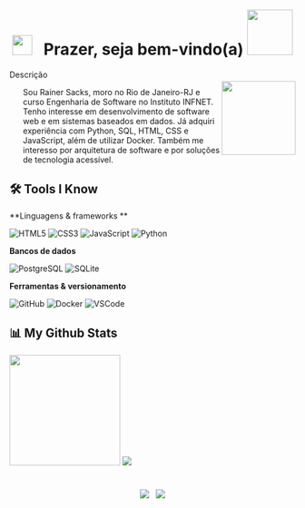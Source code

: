 <h1 align="center">
  <img src="https://media2.giphy.com/media/v1.Y2lkPTc5MGI3NjExdnluYmEwczgxajltMDFrY2VwdTBleG1zaTRtY2xzamsxOTNhYnJpeCZlcD12MV9pbnRlcm5hbF9naWZfYnlfaWQmY3Q9cw/1XodwykSjVClnhLuV8/giphy.gif" width="35"/> &nbsp
  Prazer, seja bem-vindo(a) 
  <img src="https://media3.giphy.com/media/v1.Y2lkPTc5MGI3NjExdzZ3aW5hcm45cTBld2lyZ2Z6MTEzaHA4eXU0ZjQxNTJmcTB6NTVrZyZlcD12MV9pbnRlcm5hbF9naWZfYnlfaWQmY3Q9cw/2z956IUc3J0noEOXUL/giphy.gif" width="80"/>
</h1>

<img style="margin-top: 20px" align="right" width="130px" src="https://64.media.tumblr.com/efa9c31a801e7c54c62c37289d881c69/tumblr_mrw6ovcjPW1rfjowdo1_500.gif">
<div>
<p>Descrição</p>
<ul>
  <p>Sou Rainer Sacks, moro no Rio de Janeiro-RJ e curso Engenharia de Software no Instituto INFNET. Tenho interesse em desenvolvimento de software web e em sistemas baseados em dados. Já adquiri experiência  com Python, SQL, HTML, CSS e JavaScript, além de utilizar Docker. Também me interesso por arquitetura de software e por soluções de tecnologia acessível. </p>
</ul>
</div>



## 🛠️ Tools I Know
**Linguagens & frameworks **  

![HTML5](https://img.shields.io/badge/HTML5-E34F26?style=for-the-badge&logo=html5&logoColor=white) 
![CSS3](https://img.shields.io/badge/CSS3-1572B6?style=for-the-badge&logo=css3&logoColor=white) 
![JavaScript](https://img.shields.io/badge/javascript-%23323330.svg?style=for-the-badge&logo=javascript&logoColor=%23F7DF1E)
![Python](https://img.shields.io/badge/Python-3776AB?style=for-the-badge&logo=python&logoColor=white)  

**Bancos de dados**  

![PostgreSQL](https://img.shields.io/badge/PostgreSQL-316192?style=for-the-badge&logo=postgresql&logoColor=white) 
![SQLite](https://img.shields.io/badge/SQLite-07405E?style=for-the-badge&logo=sqlite&logoColor=white)  

**Ferramentas & versionamento**  

![GitHub](https://img.shields.io/badge/GitHub-181717?style=for-the-badge&logo=github&logoColor=white) 
![Docker](https://img.shields.io/badge/Docker-2496ED?style=for-the-badge&logo=docker&logoColor=white) 
![VSCode](https://img.shields.io/badge/VSCode-0078D4?style=for-the-badge&logo=visual%20studio%20code&logoColor=white)

## 📊 My Github Stats
<div>
  <img height="195" src="https://github-readme-stats.vercel.app/api/top-langs/?username=Safforcks&theme=dark">
  <img src="https://github-readme-stats.vercel.app/api?username=Safforcks&show_icons=true&theme=dark&include_all_commits=true">
</div>

#

<div align="center"> 
  <a href="https://www.instagram.com/sorensacks/" target="_blank"><img src="https://img.shields.io/badge/-Instagram-%23E4405F?style=for-the-badge&logo=instagram&logoColor=white" target="_blank"></a> &nbsp
  <a href="https://www.linkedin.com/in/rainer-sacks-726825349/" target="_blank"><img src="https://img.shields.io/badge/-LinkedIn-%230077B5?style=for-the-badge&logo=linkedin&logoColor=white" target="_blank"></a> 
</div>



    
